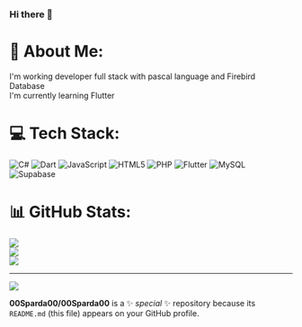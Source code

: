 ### Hi there 👋


# 💫 About Me:
I'm working developer full stack with pascal language and Firebird Database <br>I'm currently learning Flutter 


# 💻 Tech Stack:
![C#](https://img.shields.io/badge/c%23-%23239120.svg?style=for-the-badge&logo=c-sharp&logoColor=white) ![Dart](https://img.shields.io/badge/dart-%230175C2.svg?style=for-the-badge&logo=dart&logoColor=white) ![JavaScript](https://img.shields.io/badge/javascript-%23323330.svg?style=for-the-badge&logo=javascript&logoColor=%23F7DF1E) ![HTML5](https://img.shields.io/badge/html5-%23E34F26.svg?style=for-the-badge&logo=html5&logoColor=white) ![PHP](https://img.shields.io/badge/php-%23777BB4.svg?style=for-the-badge&logo=php&logoColor=white) ![Flutter](https://img.shields.io/badge/Flutter-%2302569B.svg?style=for-the-badge&logo=Flutter&logoColor=white) ![MySQL](https://img.shields.io/badge/mysql-%2300f.svg?style=for-the-badge&logo=mysql&logoColor=white) 	![Supabase](https://img.shields.io/badge/Supabase-3ECF8E?style=for-the-badge&logo=supabase&logoColor=white)
# 📊 GitHub Stats:
![](https://github-readme-stats.vercel.app/api?username=00Sparda00&theme=nord&hide_border=false&include_all_commits=false&count_private=false)<br/>
![](https://github-readme-streak-stats.herokuapp.com/?user=00Sparda00&theme=nord&hide_border=false)<br/>
![](https://github-readme-stats.vercel.app/api/top-langs/?username=00Sparda00&theme=nord&hide_border=false&include_all_commits=false&count_private=false&layout=compact)

---
[![](https://visitcount.itsvg.in/api?id=00Sparda00&icon=0&color=0)](https://visitcount.itsvg.in)

<!-- Proudly created with GPRM ( https://gprm.itsvg.in ) -->

**00Sparda00/00Sparda00** is a ✨ _special_ ✨ repository because its `README.md` (this file) appears on your GitHub profile.
